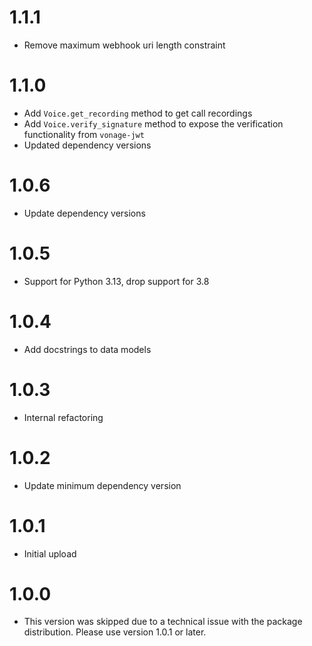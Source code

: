# 1.1.1
- Remove maximum webhook uri length constraint

# 1.1.0
- Add `Voice.get_recording` method to get call recordings
- Add `Voice.verify_signature` method to expose the verification functionality from `vonage-jwt`
- Updated dependency versions

# 1.0.6
- Update dependency versions

# 1.0.5
- Support for Python 3.13, drop support for 3.8

# 1.0.4
- Add docstrings to data models

# 1.0.3
- Internal refactoring

# 1.0.2
- Update minimum dependency version

# 1.0.1
- Initial upload

# 1.0.0
- This version was skipped due to a technical issue with the package distribution. Please use version 1.0.1 or later.